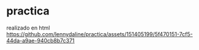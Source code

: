 # practica
realizado en html
https://github.com/lennydaline/practica/assets/151405199/5f470151-7cf5-44da-a9ae-940cb8b7c371
